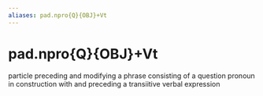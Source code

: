 ```yaml
---
aliases: pad.npro{Q}{OBJ}+Vt
---
```

# pad.npro{Q}{OBJ}+Vt

particle preceding and modifying a phrase consisting of a question pronoun in construction with and preceding a transiitive verbal expression
> 